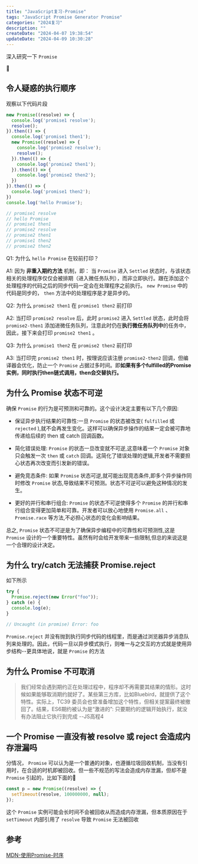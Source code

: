 ```yaml
---
title: "JavaScript复习-Promise"
tags: "JavaScript Promise Generator Promise"
categories: "2024复习"
description: ""
createDate: "2024-04-07 19:38:54"
updateDate: "2024-04-09 10:30:28"
---
```


深入研究一下 `Promise`

🤔

## 令人疑惑的执行顺序

观察以下代码片段

``` js
new Promise((resolve) => {
  console.log('promise1 resolve');
  resolve();
}).then(() => {
  console.log('promise1 then1');
  new Promise((resolve) => {
    console.log('promise2 resolve');
    resolve();
  }).then(() => {
    console.log('promise2 then1');
  }).then(() => {
    console.log('promise2 then2');
  })
}).then(() => {
  console.log('promise1 then2');
})
console.log('hello Promise');

// promise1 resolve
// hello Promise
// promise1 then1
// promise2 resolve
// promise2 then1
// promise1 then2
// promise2 then2
```

Q1: 为什么 `hello Promise` 在较前打印？

A1: 因为 **非重入期约方法** 机制，即： 当 `Promise` 进入 `Settled` 状态时，与该状态相关的处理程序仅仅会被排期（进入微任务队列），而非立即执行。跟在添加这个处理程序的代码之后的同步代码一定会在处理程序之前执行。 `new Promise` 中的代码是同步的， `then` 方法中的处理程序是才是异步的。

Q2: 为什么 `promise2 then1` 在 `promise1 then2` 前打印

A2: 当打印 `promise2 resolve` 后，此时 `promise2` 进入 `Settled` 状态，此时会将 `promise2-then1` 添加进微任务队列，注意此时仍在**执行微任务队列中**的任务中，因此，接下来会打印 `promise2 then1` 。

Q3: 为什么 `promise1 then2` 在 `promise2 then2` 前打印

A3: 当打印完 `promise2 then1` 时，按理说应该注册 `promise2-then2` 回调，但编译器会优化，防止一个 `Promise` 占据过多时间。即**如果有多个fulfilled的Promise实例，同时执行then链式调用，then会交替执行。**

## 为什么 Promise 状态不可逆

确保 `Promise` 的行为是可预测和可靠的。这个设计决定主要有以下几个原因:

- 保证异步执行结果的可靠性:一旦 `Promise` 的状态被改变( `fulfilled` 或 `rejected` ),就不会再发生变化。这样可以确保异步操作的结果一定会被可靠地传递给后续的 then 或 catch 回调函数。

- 简化错误处理: `Promise` 的状态一旦改变就不可逆,这意味着一个 `Promise` 对象只会触发一次 `then` 或 `catch` 回调。这简化了错误处理的逻辑,开发者不需要担心状态再次改变而引发新的错误。

- 避免竞态条件: 如果 `Promise` 状态可逆,就可能出现竞态条件,即多个异步操作同时修改 `Promise` 状态,导致结果不可预测。状态不可逆可以避免这种情况的发生。

- 更好的并行和串行组合: `Promise` 的状态不可逆使得多个 `Promise` 的并行和串行组合变得更加简单和可靠。开发者可以放心地使用 `Promise.all` 、 `Promise.race` 等方法,不必担心状态的变化会影响结果。

总之, `Promise` 状态不可逆是为了确保异步编程中的可靠性和可预测性,这是 `Promise` 设计的一个重要特性。虽然有时会给开发带来一些限制,但总的来说这是一个合理的设计决定。

## 为什么 try/catch 无法捕获 Promise.reject

如下所示

``` js
try {
  Promise.reject(new Error("foo"));
} catch (e) {
  console.log(e);
}

// Uncaught (in promise) Error: foo
```

`Promise.reject` 并没有抛到执行同步代码的线程里，而是通过浏览器异步消息队列来处理的。因此，代码一旦以异步模式执行，则唯一与之交互的方式就是使用异步结构--更具体地说，就是 `Promise` 的方法

## 为什么 Promise 不可取消

> 我们经常会遇到期约正在处理过程中，程序却不再需要其结果的情形。这时候如果能够取消期约就好了。某些第三方库，比如Bluebird，就提供了这个特性。实际上，TC39 委员会也曾准备增加这个特性，但相关提案最终被撤回了。结果，ES6期约被认为是“激进的”: 只要期约的逻辑开始执行，就没有办法阻止它执行到完成 --JS高程4

## 一个 Promise 一直没有被 resolve 或 reject 会造成内存泄漏吗

分情况， `Promise` 可以认为是一个普通的对象，也遵循垃圾回收机制，当没有引用时，在合适的时机即被回收。但一些不规范的写法会造成内存泄漏，但却不是 `Promise` 引起的，比如下面的🌰

``` js
const p = new Promise((resolve) => {
  setTimeout(resolve, 100000000, null);
});
```

这个 `Promise` 实例可能会长时间不会被回收从而造成内存泄漏，但本质原因在于 `setTimeout` 内部引用了 `resolve` 导致 `Promise` 无法被回收

## 参考

[MDN-使用Promise-时序](https://developer.mozilla.org/zh-CN/docs/Web/JavaScript/Guide/Using_promises#%E6%97%B6%E5%BA%8F)
